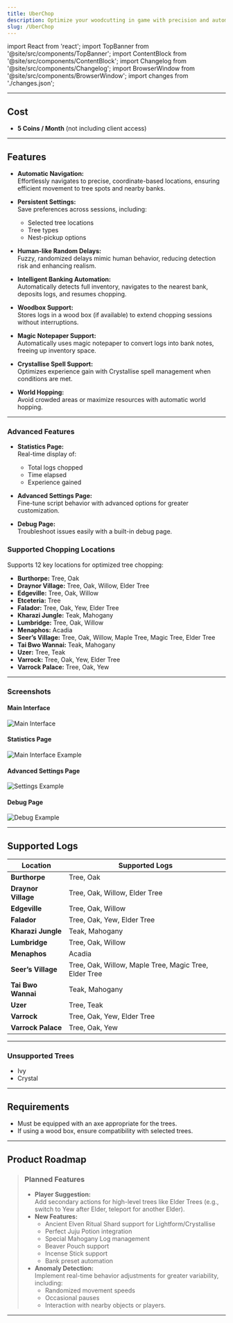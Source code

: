 ```yaml
---
title: UberChop
description: Optimize your woodcutting in game with precision and automation.
slug: /UberChop
---
```


import React from 'react';
import TopBanner from '@site/src/components/TopBanner';
import ContentBlock from '@site/src/components/ContentBlock';
import Changelog from '@site/src/components/Changelog';
import BrowserWindow from '@site/src/components/BrowserWindow';
import changes from './changes.json';

<TopBanner title="UberChop" version="v1.0.0" author="Uberith" skill="Woodcutting" />

---

## Cost

<ContentBlock title="Cost">

- **5 Coins / Month** (not including client access)  


</ContentBlock>

---

## Features

<ContentBlock title="Features">

- **Automatic Navigation:**  
  Effortlessly navigates to precise, coordinate-based locations, ensuring efficient movement to tree spots and nearby banks.  

- **Persistent Settings:**  
  Save preferences across sessions, including:  
    - Selected tree locations  
    - Tree types  
    - Nest-pickup options  

- **Human-like Random Delays:**  
  Fuzzy, randomized delays mimic human behavior, reducing detection risk and enhancing realism.  

- **Intelligent Banking Automation:**  
  Automatically detects full inventory, navigates to the nearest bank, deposits logs, and resumes chopping.  

- **Woodbox Support:**  
  Stores logs in a wood box (if available) to extend chopping sessions without interruptions.  

- **Magic Notepaper Support:**  
  Automatically uses magic notepaper to convert logs into bank notes, freeing up inventory space.  

- **Crystallise Spell Support:**  
  Optimizes experience gain with Crystallise spell management when conditions are met.  

- **World Hopping:**  
  Avoid crowded areas or maximize resources with automatic world hopping.  

---

### Advanced Features

- **Statistics Page:**  
  Real-time display of:  
    - Total logs chopped  
    - Time elapsed  
    - Experience gained  

- **Advanced Settings Page:**  
  Fine-tune script behavior with advanced options for greater customization.  

- **Debug Page:**  
  Troubleshoot issues easily with a built-in debug page.  

### Supported Chopping Locations  

Supports 12 key locations for optimized tree chopping:  
- **Burthorpe:** Tree, Oak  
- **Draynor Village:** Tree, Oak, Willow, Elder Tree  
- **Edgeville:** Tree, Oak, Willow  
- **Etceteria:** Tree  
- **Falador:** Tree, Oak, Yew, Elder Tree  
- **Kharazi Jungle:** Teak, Mahogany  
- **Lumbridge:** Tree, Oak, Willow  
- **Menaphos:** Acadia  
- **Seer’s Village:** Tree, Oak, Willow, Maple Tree, Magic Tree, Elder Tree  
- **Tai Bwo Wannai:** Teak, Mahogany  
- **Uzer:** Tree, Teak  
- **Varrock:** Tree, Oak, Yew, Elder Tree  
- **Varrock Palace:** Tree, Oak, Yew  

---

### Screenshots  

#### Main Interface
![Main Interface](01UberChop.png)

#### Statistics Page
![Main Interface Example](02UberChop.png)  

#### Advanced Settings Page 
![Settings Example](03UberChop.png)  

#### Debug Page
![Debug Example](04UberChop.png)  

</ContentBlock>

---

## Supported Logs

<ContentBlock title="Supported Locations/Logs">

| Location        | Supported Logs                           |
|-----------------|------------------------------------------|
| **Burthorpe**   | Tree, Oak                               |
| **Draynor Village** | Tree, Oak, Willow, Elder Tree       |
| **Edgeville**   | Tree, Oak, Willow                       |
| **Falador**     | Tree, Oak, Yew, Elder Tree              |
| **Kharazi Jungle** | Teak, Mahogany                       |
| **Lumbridge**   | Tree, Oak, Willow                       |
| **Menaphos**    | Acadia                                  |
| **Seer’s Village** | Tree, Oak, Willow, Maple Tree, Magic Tree, Elder Tree |
| **Tai Bwo Wannai** | Teak, Mahogany                       |
| **Uzer**        | Tree, Teak                              |
| **Varrock**     | Tree, Oak, Yew, Elder Tree              |
| **Varrock Palace** | Tree, Oak, Yew                       |

---

### Unsupported Trees

- Ivy  
- Crystal  

</ContentBlock>

---

## Requirements

<ContentBlock title="Requirements">

- Must be equipped with an axe appropriate for the trees.  
- If using a wood box, ensure compatibility with selected trees.  

</ContentBlock>

---

## Product Roadmap

<ContentBlock title="Product Roadmap">

> ### Planned Features  
> - **Player Suggestion:**  
>   Add secondary actions for high-level trees like Elder Trees (e.g., switch to Yew after Elder, teleport for another Elder).  
> - **New Features:**  
>   - Ancient Elven Ritual Shard support for Lightform/Crystallise  
>   - Perfect Juju Potion integration  
>   - Special Mahogany Log management  
>   - Beaver Pouch support  
>   - Incense Stick support  
>   - Bank preset automation  
> - **Anomaly Detection:**  
>   Implement real-time behavior adjustments for greater variability, including:  
>     - Randomized movement speeds  
>     - Occasional pauses  
>     - Interaction with nearby objects or players.  

</ContentBlock>

---

<Changelog changes={changes} />
